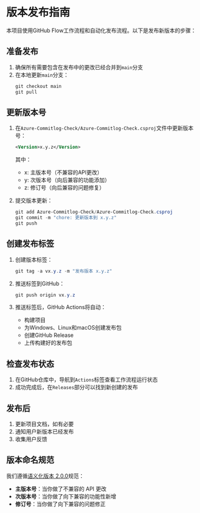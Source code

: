 # 版本发布指南

本项目使用GitHub Flow工作流程和自动化发布流程。以下是发布新版本的步骤：

## 准备发布

1. 确保所有需要包含在发布中的更改已经合并到`main`分支
2. 在本地更新`main`分支：
   ```powershell
   git checkout main
   git pull
   ```

## 更新版本号

1. 在`Azure-Commitlog-Check/Azure-Commitlog-Check.csproj`文件中更新版本号：
   ```xml
   <Version>x.y.z</Version>
   ```
   其中：
   - x: 主版本号（不兼容的API更改）
   - y: 次版本号（向后兼容的功能添加）
   - z: 修订号（向后兼容的问题修复）

2. 提交版本更新：
   ```powershell
   git add Azure-Commitlog-Check/Azure-Commitlog-Check.csproj
   git commit -m "chore: 更新版本到 x.y.z"
   git push
   ```

## 创建发布标签

1. 创建版本标签：
   ```powershell
   git tag -a vx.y.z -m "发布版本 x.y.z"
   ```

2. 推送标签到GitHub：
   ```powershell
   git push origin vx.y.z
   ```

3. 推送标签后，GitHub Actions将自动：
   - 构建项目
   - 为Windows、Linux和macOS创建发布包
   - 创建GitHub Release
   - 上传构建好的发布包

## 检查发布状态

1. 在GitHub仓库中，导航到`Actions`标签查看工作流程运行状态
2. 成功完成后，在`Releases`部分可以找到新创建的发布

## 发布后

1. 更新项目文档，如有必要
2. 通知用户新版本已经发布
3. 收集用户反馈

## 版本命名规范

我们遵循[语义化版本 2.0.0](https://semver.org/lang/zh-CN/)规范：

- **主版本号**：当你做了不兼容的 API 更改
- **次版本号**：当你做了向下兼容的功能性新增
- **修订号**：当你做了向下兼容的问题修正
